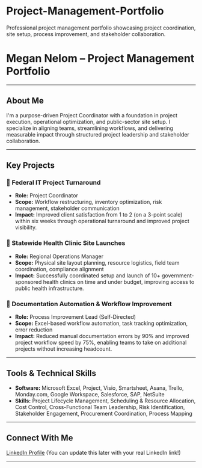 # Project-Management-Portfolio
Professional project management portfolio showcasing project coordination, site setup, process improvement, and stakeholder collaboration.
# Megan Nelom – Project Management Portfolio

---

## About Me
I'm a purpose-driven Project Coordinator with a foundation in project execution, operational optimization, and public-sector site setup. I specialize in aligning teams, streamlining workflows, and delivering measurable impact through structured project leadership and stakeholder collaboration.

---

## Key Projects

### 🔹 Federal IT Project Turnaround
- **Role:** Project Coordinator
- **Scope:** Workflow restructuring, inventory optimization, risk management, stakeholder communication
- **Impact:** Improved client satisfaction from 1 to 2 (on a 3-point scale) within six weeks through operational turnaround and improved project visibility.

### 🔹 Statewide Health Clinic Site Launches
- **Role:** Regional Operations Manager
- **Scope:** Physical site layout planning, resource logistics, field team coordination, compliance alignment
- **Impact:** Successfully coordinated setup and launch of 10+ government-sponsored health clinics on time and under budget, improving access to public health infrastructure.

### 🔹 Documentation Automation & Workflow Improvement
- **Role:** Process Improvement Lead (Self-Directed)
- **Scope:** Excel-based workflow automation, task tracking optimization, error reduction
- **Impact:** Reduced manual documentation errors by 90% and improved project workflow speed by 75%, enabling teams to take on additional projects without increasing headcount.

---

## Tools & Technical Skills
- **Software:** Microsoft Excel, Project, Visio, Smartsheet, Asana, Trello, Monday.com, Google Workspace, Salesforce, SAP, NetSuite
- **Skills:** Project Lifecycle Management, Scheduling & Resource Allocation, Cost Control, Cross-Functional Team Leadership, Risk Identification, Stakeholder Engagement, Procurement Coordination, Process Mapping

---

## Connect With Me
[LinkedIn Profile](#)  (You can update this later with your real LinkedIn link!)

---
